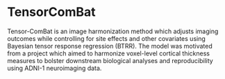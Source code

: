 # TensorComBat
Tensor-ComBat is an image harmonization method which adjusts imaging outcomes while controlling for site effects and other covariates using Bayesian tensor response regression (BTRR). The model was motivated from a project which aimed to harmonize voxel-level cortical thickness measures to bolster downstream biological analyses and reproducibility using ADNI-1 neuroimaging data.
